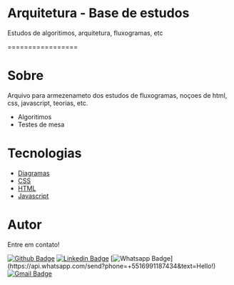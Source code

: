 # Arquitetura - Base de estudos

Estudos de algoritimos, arquitetura, fluxogramas, etc


=================



# Sobre

Arquivo para armezenameto dos estudos de fluxogramas, noçoes de html, css, javascript, teorias, etc.

* Algoritimos
* Testes de mesa

# Tecnologias

* [Diagramas](https://app.diagrams.net/)
* [CSS](https://developer.mozilla.org/pt-BR/docs/Web/CSS)
* [HTML](https://developer.mozilla.org/pt-BR/docs/Web/HTML)
* [Javascript](https://developer.mozilla.org/pt-BR/docs/Web/JavaScript) 


# Autor
Entre em contato!

[![Github Badge](https://img.shields.io/badge/-Github-000?style=flat-square&logo=Github&logoColor=white&link=link_do_seu_perfil_no_github)](https://github.com/diegohfcelestino)
[![Linkedin Badge](https://img.shields.io/badge/-LinkedIn-blue?style=flat-square&logo=Linkedin&logoColor=white&link=https://www.linkedin.com/in/diego-ferreira-34b6348b/)](https://www.linkedin.com/in/diego-ferreira-34b6348b/)
[![Whatsapp Badge](https://img.shields.io/badge/-Whatsapp-4CA143?style=flat-square&labelColor=4CA143&logo=whatsapp&logoColor=white&link=https://api.whatsapp.com/send?phone=+5516991187434&text=Hello!)](https://api.whatsapp.com/send?phone=+5516991187434&text=Hello!)
[![Gmail Badge](https://img.shields.io/badge/-Gmail-c14438?style=flat-square&logo=Gmail&logoColor=white&link=mailto:diegohfcelestino@gmail.com)](mailto:diegohfcelestino@gmail.com)




